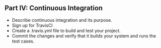 ## Part IV: **Continuous Integration**

- Describe continuous integration and its purpose.
- Sign up for TravisCI
- Create a .travis.yml file to build and test your project.
- Commit the changes and verify that it builds your system and runs the test cases.
